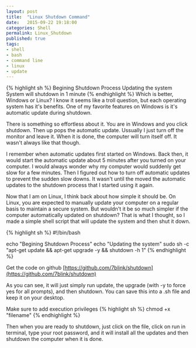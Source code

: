 ```yaml
---
layout: post
title:  "Linux Shutdown Command"
date:   2015-09-22 19:18:00
categories: Shell
permalink: Linux_Shutdown
published: true
tags:
- shell
- bash
- command line
- linux
- update
---
```


{% highlight sh %}
Begining Shutdown Process
Updating the system
System will shutdown in 1 minute
{% endhighlight %}
Which is better, Windows or Linux?  I know it seems like a troll question, but each operating system has it's benefits.  One of my favorite features on Windows is it's automatic update during shutdown.

There is something so effortless about it.  You are in Windows and you click shutdown.  Then up pops the automatic update.  Ussually I just turn off the monitor and leave it.  When it is done, the computer will turn itself off.  It wasn't always like that though.  

I remember when automatic updates first started on Windows.  Back then, it would start the automatic update about 5 minutes after you turned on your computer.  I would always wonder why my computer would suddenly get slow for a few minutes.  Then I figured out how to turn off automatic updates to prevent the sudden slow downs.  It wasn't until the moved the automatic updates to the shutdown process that I started using it again.

Now that I am on Linux, I think back about how simple it should be.  On Linux, you are expected to manually update your computer on a regular basis to maintain a secure system.  But wouldn't it be so much simpler if the computer automatically updated on shutdown?  That is what I thought, so I made a simple shell script that will update the system and then shut it down.

{% highlight sh %}
#!/bin/bash

echo "Begining Shutdown Process"
echo "Updating the system"
sudo sh -c "apt-get update && apt-get upgrade -y && shutdown -h 1"
{% endhighlight %}

Get the code on github [https://github.com/7blink/shutdown](https://github.com/7blink/shutdown)

As you can see, it will just simply run update, the upgrade (with -y to force yes for all prompts), and then shutdown.  You can save this into a .sh file and keep it on your desktop.  

Make sure to add execution privileges
{% highlight sh %}
chmod +x "filename"
{% endhighlight %}

Then when you are ready to shutdown, just click on the file, click on run in terminal, type your root password, and it will install all the updates and then shutdown the computer when it is done.

